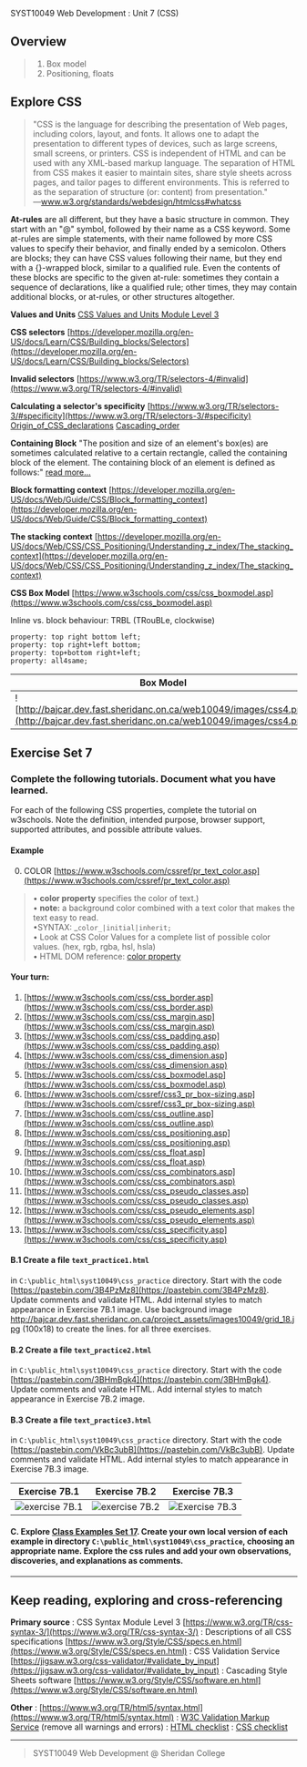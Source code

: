 SYST10049 Web Development
: Unit 7 (CSS)

## Overview
> 1. Box model
> 2. Positioning, floats


## Explore CSS 

>"CSS is the language for describing the presentation of Web pages, including colors, layout, and fonts. It allows one to adapt the presentation to different types of devices, such as large screens, small screens, or printers. CSS is independent of HTML and can be used with any XML-based markup language. The separation of HTML from CSS makes it easier to maintain sites, share style sheets across pages, and tailor pages to different environments. This is referred to as the separation of structure (or: content) from presentation."  
—www.w3.org/standards/webdesign/htmlcss#whatcss

**At-rules** are all different, but they have a basic structure in common. They start with an "@" symbol, followed by their name as a CSS keyword. Some at-rules are simple statements, with their name followed by more CSS values to specify their behavior, and finally ended by a semicolon. Others are blocks; they can have CSS values following their name, but they end with a {}-wrapped block, similar to a qualified rule. Even the contents of these blocks are specific to the given at-rule: sometimes they contain a sequence of declarations, like a qualified rule; other times, they may contain additional blocks, or at-rules, or other structures altogether.

**Values and Units**
[CSS Values and Units Module Level 3](https://www.w3.org/TR/css3-values/)

**CSS selectors**
[https://developer.mozilla.org/en-US/docs/Learn/CSS/Building_blocks/Selectors](https://developer.mozilla.org/en-US/docs/Learn/CSS/Building_blocks/Selectors)

**Invalid selectors**
[https://www.w3.org/TR/selectors-4/#invalid](https://www.w3.org/TR/selectors-4/#invalid)

**Calculating a selector's specificity**
[https://www.w3.org/TR/selectors-3/#specificity](https://www.w3.org/TR/selectors-3/#specificity)
[Origin_of_CSS_declarations](https://developer.mozilla.org/en-US/docs/Web/CSS/Cascade#Origin_of_CSS_declarations)
[Cascading_order](https://developer.mozilla.org/en-US/docs/Web/CSS/Cascade#Cascading_order)

**Containing Block**
"The position and size of an element's box(es) are sometimes calculated relative to a certain rectangle, called the containing block of the element. The containing block of an element is defined as follows:" [read more...](https://www.w3.org/TR/CSS22/visudet.html#containing-block-details)

**Block formatting context**
[https://developer.mozilla.org/en-US/docs/Web/Guide/CSS/Block_formatting_context](https://developer.mozilla.org/en-US/docs/Web/Guide/CSS/Block_formatting_context)

**The stacking context**
[https://developer.mozilla.org/en-US/docs/Web/CSS/CSS_Positioning/Understanding_z_index/The_stacking_context](https://developer.mozilla.org/en-US/docs/Web/CSS/CSS_Positioning/Understanding_z_index/The_stacking_context)

**CSS  Box Model**
[https://www.w3schools.com/css/css_boxmodel.asp](https://www.w3schools.com/css/css_boxmodel.asp)

Inline vs. block behaviour: TRBL (TRouBLe, clockwise) 
```
property: top right bottom left; 
property: top right+left bottom; 
property: top+bottom right+left; 
property: all4same;
```
 | Box Model | Positioning | Border properties |
|--------|--------|--------|
| ![http://bajcar.dev.fast.sheridanc.on.ca/web10049/images/css4.png](http://bajcar.dev.fast.sheridanc.on.ca/web10049/images/css4.png) | ![http://bajcar.dev.fast.sheridanc.on.ca/web10049/images/css10.jpg](http://bajcar.dev.fast.sheridanc.on.ca/web10049/images/css10.jpg) | ![http://bajcar.dev.fast.sheridanc.on.ca/web10049/images/css9.jpg](http://bajcar.dev.fast.sheridanc.on.ca/web10049/images/css9.jpg) |
## Exercise Set 7

### Complete the following tutorials. Document what you have learned.
For each of the following CSS properties, complete the tutorial on w3schools.  Note the definition, intended purpose, browser support, supported attributes, and possible attribute values.
#### Example
0. COLOR [https://www.w3schools.com/cssref/pr_text_color.asp](https://www.w3schools.com/cssref/pr_text_color.asp)
> &bull; **color property** specifies the color of text.)<br> &bull; **note:** a background color combined with a text color that makes the text easy to read.<br> &bull;SYNTAX: _`color_|initial|inherit;`<br> &bull; Look at CSS Color Values for a complete list of possible color values. (hex, rgb, rgba, hsl, hsla)<br> &bull; HTML DOM reference: [color property](https://www.w3schools.com/jsref/prop_style_color.asp) 

#### Your turn:
1.  [https://www.w3schools.com/css/css_border.asp](https://www.w3schools.com/css/css_border.asp)
2. [https://www.w3schools.com/css/css_margin.asp](https://www.w3schools.com/css/css_margin.asp)
3. [https://www.w3schools.com/css/css_padding.asp](https://www.w3schools.com/css/css_padding.asp)
4. [https://www.w3schools.com/css/css_dimension.asp](https://www.w3schools.com/css/css_dimension.asp)
5. [https://www.w3schools.com/css/css_boxmodel.asp](https://www.w3schools.com/css/css_boxmodel.asp)
6. [https://www.w3schools.com/cssref/css3_pr_box-sizing.asp](https://www.w3schools.com/cssref/css3_pr_box-sizing.asp)
7. [https://www.w3schools.com/css/css_outline.asp](https://www.w3schools.com/css/css_outline.asp)
8. [https://www.w3schools.com/css/css_positioning.asp](https://www.w3schools.com/css/css_positioning.asp)
9. [https://www.w3schools.com/css/css_float.asp](https://www.w3schools.com/css/css_float.asp)
10. [https://www.w3schools.com/css/css_combinators.asp](https://www.w3schools.com/css/css_combinators.asp)
11. [https://www.w3schools.com/css/css_pseudo_classes.asp](https://www.w3schools.com/css/css_pseudo_classes.asp)
12. [https://www.w3schools.com/css/css_pseudo_elements.asp](https://www.w3schools.com/css/css_pseudo_elements.asp)
13. [https://www.w3schools.com/css/css_specificity.asp](https://www.w3schools.com/css/css_specificity.asp)
 

#### B.1 Create a file `text_practice1.html` 
in `C:\public_html\syst10049\css_practice` directory. Start with the code [https://pastebin.com/3B4PzMz8](https://pastebin.com/3B4PzMz8). Update comments and validate HTML. Add internal styles to match appearance in Exercise 7B.1 image. 
Use background image http://bajcar.dev.fast.sheridanc.on.ca/project_assets/images10049/grid_18.jpg (100x18) to create the lines. for all three exercises.

#### B.2 Create a file `text_practice2.html` 
in `C:\public_html\syst10049\css_practice` directory. Start with the code [https://pastebin.com/3BHmBgk4](https://pastebin.com/3BHmBgk4). Update comments and validate HTML. Add internal styles to match appearance in Exercise 7B.2 image.  

#### B.3 Create a file `text_practice3.html` 
in `C:\public_html\syst10049\css_practice` directory. Start with the code [https://pastebin.com/VkBc3ubB](https://pastebin.com/VkBc3ubB). Update comments and validate HTML. Add internal styles to match appearance in Exercise 7B.3 image. 

 | Exercise 7B.1 | Exercise 7B.2 | Exercise 7B.3 |
|--------|--------|--------|
|![exercise 7B.1](http://bajcar.dev.fast.sheridanc.on.ca/project_assets/images10049/example07_01.png) |![exercise 7B.2](http://bajcar.dev.fast.sheridanc.on.ca/project_assets/images10049/example07_02.png) |![Exercise 7B.3](http://bajcar.dev.fast.sheridanc.on.ca/project_assets/images10049/example07_03.png) |

 #### C. Explore  [Class Examples Set 17](http://bajcar.dev.fast.sheridanc.on.ca/web10049/gridCards_examples_17.html). Create your own local version of each example in directory `C:\public_html\syst10049\css_practice`, choosing an appropriate name. Explore the css rules and add your own observations, discoveries, and explanations as comments.
---


## Keep reading, exploring and cross-referencing

**Primary source** 
: CSS Syntax Module Level 3 [https://www.w3.org/TR/css-syntax-3/](https://www.w3.org/TR/css-syntax-3/)
: Descriptions of all CSS specifications [https://www.w3.org/Style/CSS/specs.en.html](https://www.w3.org/Style/CSS/specs.en.html)
: CSS Validation Service [https://jigsaw.w3.org/css-validator/#validate_by_input](https://jigsaw.w3.org/css-validator/#validate_by_input)
: Cascading Style Sheets software [https://www.w3.org/Style/CSS/software.en.html](https://www.w3.org/Style/CSS/software.en.html)

**Other**
:  [https://www.w3.org/TR/html5/syntax.html](https://www.w3.org/TR/html5/syntax.html)
: [W3C Validation Markup Service](https://validator.w3.org) (remove all warnings and errors)
: [HTML checklist](http://bajcar.dev.fast.sheridanc.on.ca/web10049/checklists/htmlSheet.html)
: [CSS checklist](http://bajcar.dev.fast.sheridanc.on.ca/web10049/checklists/cssSheet.html)

 
---
> SYST10049 Web Development @ Sheridan College

<!--stackedit_data:
eyJoaXN0b3J5IjpbLTIxNjI0MzUzMl19
-->